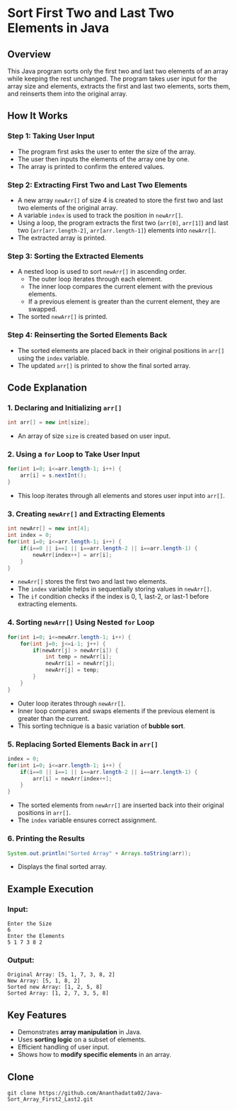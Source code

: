 # Sort First Two and Last Two Elements in Java

## Overview
This Java program sorts only the first two and last two elements of an array while keeping the rest unchanged. The program takes user input for the array size and elements, extracts the first and last two elements, sorts them, and reinserts them into the original array.

## How It Works

### Step 1: Taking User Input
- The program first asks the user to enter the size of the array.
- The user then inputs the elements of the array one by one.
- The array is printed to confirm the entered values.

### Step 2: Extracting First Two and Last Two Elements
- A new array `newArr[]` of size 4 is created to store the first two and last two elements of the original array.
- A variable `index` is used to track the position in `newArr[]`.
- Using a loop, the program extracts the first two (`arr[0]`, `arr[1]`) and last two (`arr[arr.length-2]`, `arr[arr.length-1]`) elements into `newArr[]`.
- The extracted array is printed.

### Step 3: Sorting the Extracted Elements
- A nested loop is used to sort `newArr[]` in ascending order.
  - The outer loop iterates through each element.
  - The inner loop compares the current element with the previous elements.
  - If a previous element is greater than the current element, they are swapped.
- The sorted `newArr[]` is printed.

### Step 4: Reinserting the Sorted Elements Back
- The sorted elements are placed back in their original positions in `arr[]` using the `index` variable.
- The updated `arr[]` is printed to show the final sorted array.

## Code Explanation

### 1. Declaring and Initializing `arr[]`
```java
int arr[] = new int[size];
```
- An array of size `size` is created based on user input.

### 2. Using a `for` Loop to Take User Input
```java
for(int i=0; i<=arr.length-1; i++) {
    arr[i] = s.nextInt();
}
```
- This loop iterates through all elements and stores user input into `arr[]`.

### 3. Creating `newArr[]` and Extracting Elements
```java
int newArr[] = new int[4];
int index = 0;
for(int i=0; i<=arr.length-1; i++) {
    if(i==0 || i==1 || i==arr.length-2 || i==arr.length-1) {
        newArr[index++] = arr[i];
    }
}
```
- `newArr[]` stores the first two and last two elements.
- The `index` variable helps in sequentially storing values in `newArr[]`.
- The `if` condition checks if the index is 0, 1, last-2, or last-1 before extracting elements.

### 4. Sorting `newArr[]` Using Nested `for` Loop
```java
for(int i=0; i<=newArr.length-1; i++) {
    for(int j=0; j<=i-1; j++) {
        if(newArr[j] > newArr[i]) {
            int temp = newArr[i];
            newArr[i] = newArr[j];
            newArr[j] = temp;
        }
    }
}
```
- Outer loop iterates through `newArr[]`.
- Inner loop compares and swaps elements if the previous element is greater than the current.
- This sorting technique is a basic variation of **bubble sort**.

### 5. Replacing Sorted Elements Back in `arr[]`
```java
index = 0;
for(int i=0; i<=arr.length-1; i++) {
    if(i==0 || i==1 || i==arr.length-2 || i==arr.length-1) {
        arr[i] = newArr[index++];
    }
}
```
- The sorted elements from `newArr[]` are inserted back into their original positions in `arr[]`.
- The `index` variable ensures correct assignment.

### 6. Printing the Results
```java
System.out.println("Sorted Array" + Arrays.toString(arr));
```
- Displays the final sorted array.

## Example Execution
### Input:
```
Enter the Size
6
Enter the Elements
5 1 7 3 8 2
```
### Output:
```
Original Array: [5, 1, 7, 3, 8, 2]
New Array: [5, 1, 8, 2]
Sorted new Array: [1, 2, 5, 8]
Sorted Array: [1, 2, 7, 3, 5, 8]
```

## Key Features
- Demonstrates **array manipulation** in Java.
- Uses **sorting logic** on a subset of elements.
- Efficient handling of user input.
- Shows how to **modify specific elements** in an array.

## Clone
```
git clone https://github.com/Ananthadatta02/Java-Sort_Array_First2_Last2.git
```
